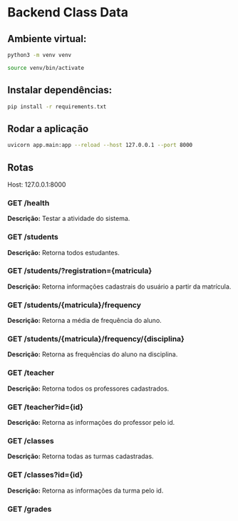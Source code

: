# Backend Class Data

## Ambiente virtual:

```bash
python3 -m venv venv
```

```bash
source venv/bin/activate
```

## Instalar dependências:

```bash
pip install -r requirements.txt
```

## Rodar a aplicação

```bash
uvicorn app.main:app --reload --host 127.0.0.1 --port 8000
```

## Rotas
Host: 127.0.0.1:8000

### GET /health

**Descrição:** Testar a atividade do sistema.

### GET /students

**Descrição:** Retorna todos estudantes.

### GET /students/?registration={matricula}

**Descrição:** Retorna informações cadastrais do usuário a partir da matrícula.

### GET /students/{matricula}/frequency

**Descrição:** Retorna a média de frequência do aluno.

### GET /students/{matricula}/frequency/{disciplina}

**Descrição:** Retorna as frequências do aluno na disciplina.

### GET /teacher

**Descrição:** Retorna todos os professores cadastrados.

### GET /teacher?id={id}

**Descrição:** Retorna as informações do professor pelo id.

### GET /classes

**Descrição:** Retorna todas as turmas cadastradas.

### GET /classes?id={id}

**Descrição:** Retorna as informações da turma pelo id.

### GET /grades
